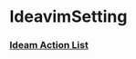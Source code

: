 # IdeavimSetting
<h3><a href="https://gist.github.com/zchee/9c78f91cc5ad771c1f5d">Ideam Action List</a></h3>

